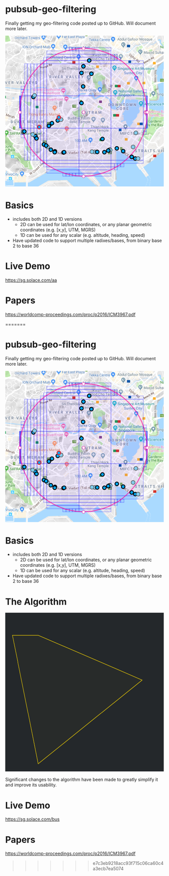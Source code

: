 # pubsub-geo-filtering

Finally getting my geo-filtering code posted up to GitHub.  Will document more later.

![Circular search area](https://github.com/aaron-613/pubsub-geo-filtering/blob/master/stuff/circle.png "Circular search area")

# Basics

* includes both 2D and 1D versions
   * 2D can be used for lat/lon coordinates, or any planar geometric coordinates (e.g. \[x,y\], UTM, MGRS)
   * 1D can be used for any scalar (e.g. altitude, heading, speed)
* Have updated code to support multiple radixes/bases, from binary base 2 to base 36


# Live Demo

https://sg.solace.com/aa

# Papers

https://worldcomp-proceedings.com/proc/p2016/ICM3967.pdf


=======
# pubsub-geo-filtering

Finally getting my geo-filtering code posted up to GitHub.  Will document more later.

![Circular search area](https://github.com/aaron-613/pubsub-geo-filtering/blob/master/stuff/circle.png "Circular search area")

# Basics

* includes both 2D and 1D versions
   * 2D can be used for lat/lon coordinates, or any planar geometric coordinates (e.g. \[x,y\], UTM, MGRS)
   * 1D can be used for any scalar (e.g. altitude, heading, speed)
* Have updated code to support multiple radixes/bases, from binary base 2 to base 36

# The Algorithm

![blah](https://github.com/aaron-613/pubsub-geo-filtering/blob/master/stuff/base4animation22.gif "Base 4 search construction")

Significant changes to the algorithm have been made to greatly simplify it and improve its usability.


# Live Demo

https://sg.solace.com/bus

# Papers

https://worldcomp-proceedings.com/proc/p2016/ICM3967.pdf


>>>>>>> e7c3eb9218acc93f715c06ca60c4a3ecb7ea5074
